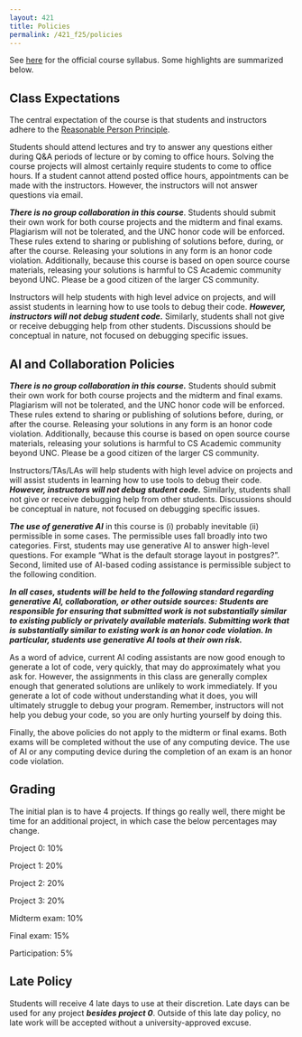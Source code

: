 ```yaml
---
layout: 421 
title: Policies
permalink: /421_f25/policies
---
```


See [here](./421_syllabus.pdf) for the official course syllabus.  Some highlights are summarized below.

## Class Expectations
The central expectation of the course is that students and instructors adhere to the [Reasonable Person Principle](https://www.cs.cmu.edu/~weigand/staff/).

Students should attend lectures and try to answer any questions either during Q&A periods of lecture or by coming to office hours.  Solving the course projects will almost certainly require students to come to office hours.  If a student cannot attend posted office hours, appointments can be made with the instructors.  However, the instructors will not answer questions via email.

***There is no group collaboration in this course***.  Students should submit their own work for both course projects and the midterm and final exams.  Plagiarism will not be tolerated, and the UNC honor code will be enforced.  These rules extend to sharing or publishing of solutions before, during, or after the course.  Releasing your solutions in any form is an honor code violation.  Additionally, because this course is based on open source course materials, releasing your solutions is harmful to CS Academic community beyond UNC.  Please be a good citizen of the larger CS community.

Instructors will help students with high level advice on projects, and will assist students in learning how to use tools to debug their code.  ***However, instructors will not debug student code.***  Similarly, students shall not give or receive debugging help from other students.  Discussions should be conceptual in nature, not focused on debugging specific issues.


## AI and Collaboration Policies

***There is no group collaboration in this course.***  Students should submit their own work for both course projects and the midterm and final exams.  Plagiarism will not be tolerated, and the UNC honor code will be enforced.  These rules extend to sharing or publishing of solutions before, during, or after the course.  Releasing your solutions in any form is an honor code violation.  Additionally, because this course is based on open source course materials, releasing your solutions is harmful to CS Academic community beyond UNC.  Please be a good citizen of the larger CS community.

Instructors/TAs/LAs will help students with high level advice on projects and will assist students in learning how to use tools to debug their code.  ***However, instructors will not debug student code.***  Similarly, students shall not give or receive debugging help from other students.  Discussions should be conceptual in nature, not focused on debugging specific issues.

***The use of generative AI*** in this course is (i) probably inevitable (ii) permissible in some cases.  The permissible uses fall broadly into two categories.  First, students may use generative AI to answer high-level questions.  For example “What is the default storage layout in postgres?”.  Second, limited use of AI-based coding assistance is permissible subject to the following condition.

***In all cases, students will be held to the following standard regarding generative AI, collaboration, or other outside sources: Students are responsible for ensuring that submitted work is not substantially similar to existing publicly or privately available materials.  Submitting work that is substantially similar to existing work is an honor code violation.  In particular, students use generative AI tools at their own risk.***

As a word of advice, current AI coding assistants are now good enough to generate a lot of code, very quickly, that may do approximately what you ask for.  However, the assignments in this class are generally complex enough that generated solutions are unlikely to work immediately.  If you generate a lot of code without understanding what it does, you will ultimately struggle to debug your program.  Remember, instructors will not help you debug your code, so you are only hurting yourself by doing this.

Finally, the above policies do not apply to the midterm or final exams.  Both exams will be completed without the use of any computing device.  The use of AI or any computing device during the completion of an exam is an honor code violation.



## Grading

The initial plan is to have 4 projects.  If things go really well, there might be time for an additional project, in which case the below percentages may change.

Project 0: 10%

Project 1: 20%

Project 2: 20%

Project 3: 20%

Midterm exam: 10%

Final exam: 15%

Participation: 5%

## Late Policy
Students will receive 4 late days to use at their discretion.  Late days can be used for any project ***besides project 0***.  Outside of this late day policy, no late work will be accepted without a university-approved excuse.
